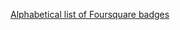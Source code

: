 ---
layout: post
wordpress_id: 847
wordpress_url: http://noesbueno.com/archives/847
date: '2010-11-11 17:01:10 -0600'
date_gmt: '2010-11-11 22:01:10 -0600'
body: |
  <p><a href="http://kottke.org/10/11/alphabetical-list-of-foursquare-badges">Alphabetical list of Foursquare badges</a></p>
---